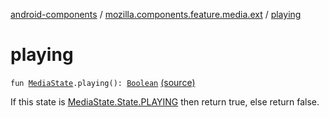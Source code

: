 [android-components](../index.md) / [mozilla.components.feature.media.ext](index.md) / [playing](./playing.md)

# playing

`fun `[`MediaState`](../mozilla.components.browser.state.state/-media-state/index.md)`.playing(): `[`Boolean`](https://kotlinlang.org/api/latest/jvm/stdlib/kotlin/-boolean/index.html) [(source)](https://github.com/mozilla-mobile/android-components/blob/master/components/feature/media/src/main/java/mozilla/components/feature/media/ext/MediaState.kt#L152)

If this state is [MediaState.State.PLAYING](../mozilla.components.browser.state.state/-media-state/-state/-p-l-a-y-i-n-g.md) then return true, else return false.

